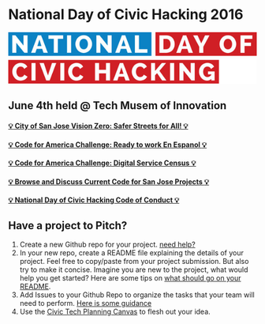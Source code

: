 # National Day of Civic Hacking 2016

![Code for San Jose Logo](./images/600_450601366.jpg  )

## June 4th held @ Tech Musem of Innovation
#### [:bulb: City of San Jose Vision Zero: Safer Streets for All! :bulb:](https://docs.google.com/document/d/1Tda2THs0ImpoynC9pLCpUmxicgNlaqdWarWoumsoQnM/edit?usp=sharing)
#### [:bulb: Code for America Challenge: Ready to work En Espanol :bulb:](https://www.codeforamerica.org/events/national-day-2016/challenge-ready-to-work-en-espanol)
#### [:bulb: Code for America Challenge: Digital Service Census :bulb:](https://www.codeforamerica.org/events/national-day-2016/digital-service-census)
#### [:bulb: Browse and Discuss Current Code for San Jose Projects :bulb:](https://github.com/codeforsanjose/Project-Ideas/issues)
#### [:bulb: National Day of Civic Hacking Code of Conduct :bulb:](https://github.com/codeforsanjose/codeofconduct)


## Have a project to Pitch?
1. Create a new Github repo for your project. [need help?](https://help.github.com/articles/create-a-repo/)
2. In your new repo, create a README file explaining the details of your project. Feel free to copy/paste from your project submission. But also try to make it concise. Imagine you are new to the project, what would help you get started? Here are some tips on [what should go on your README](http://atxhack4change.github.io/tech-and-tools/#/3/2).
3. Add Issues to your Github Repo to organize the tasks that your team will need to perform. [Here is some guidance](http://atxhack4change.github.io/tech-and-tools/#/3/4)
4. Use the [Civic Tech Planning Canvas](http://www.open-austin.org/civic-tech-canvas/) to flesh out your idea.
